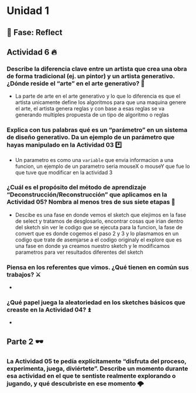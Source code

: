# Unidad 1

## 🤔 Fase: Reflect
## Actividad 6 🔥
### Describe la diferencia clave entre un artista que crea una obra de forma tradicional (ej. un pintor) y un artista generativo. ¿Dónde reside el “arte” en el arte generativo? 🔖
- La parte de arte en el arte generativo y lo que lo diferencia es que el artista unicamente define los algoritmos para que una maquina genere el arte, el artista genera reglas y con base a esas reglas se va generando multiples propuesta de un tipo de algoritmo o reglas
### Explica con tus palabras qué es un “parámetro” en un sistema de diseño generativo. Da un ejemplo de un parámetro que hayas manipulado en la Actividad 03 *️⃣
- Un parametro es como una `variable` que envia informacion a una funcion, un ejemplo de un parametro seria mouseX o mouseY que fue lo que tuve que modificar en la actividad 3 
### ¿Cuál es el propósito del método de aprendizaje “Deconstrucción/Reconstrucción” que aplicamos en la Actividad 05? Nombra al menos tres de sus siete etapas 🤠
- Descibe es una fase en donde vemos el sketch que elejimos en la fase de select y tratamos de desglosarlo, encontrar cosas que irian dentro del sketch sin ver le codigo que se ejecuta para la funcion, la fase de convert que es donde cogemos el paso 2 y 3 y lo plasmamos en un codigo que trate de asemjarse a el codigo originaly el explore que es una fase en donde ya creamos nuestro sketch y le modificamos parametros para ver resultados diferentes del sketch
### Piensa en los referentes que vimos. ¿Qué tienen en común sus trabajos? ⚔️
- 
### ¿Qué papel juega la aleatoriedad en los sketches básicos que creaste en la Actividad 04? ⏫
- 
## Parte 2 🕶️
### La Actividad 05 te pedía explícitamente “disfruta del proceso, experimenta, juega, diviértete”. Describe un momento durante esa actividad en el que te sentiste realmente explorando o jugando, y qué descubriste en ese momento 🌩️

